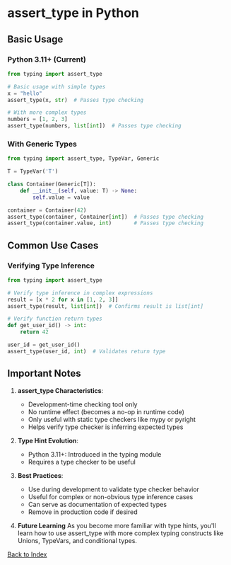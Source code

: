 # assert_type in Python

## Basic Usage

### Python 3.11+ (Current)
```python
from typing import assert_type

# Basic usage with simple types
x = "hello"
assert_type(x, str)  # Passes type checking

# With more complex types
numbers = [1, 2, 3]
assert_type(numbers, list[int])  # Passes type checking
```

### With Generic Types
```python
from typing import assert_type, TypeVar, Generic

T = TypeVar('T')

class Container(Generic[T]):
    def __init__(self, value: T) -> None:
        self.value = value

container = Container(42)
assert_type(container, Container[int])  # Passes type checking
assert_type(container.value, int)       # Passes type checking
```

## Common Use Cases

### Verifying Type Inference
```python
from typing import assert_type

# Verify type inference in complex expressions
result = [x * 2 for x in [1, 2, 3]]
assert_type(result, list[int])  # Confirms result is list[int]

# Verify function return types
def get_user_id() -> int:
    return 42

user_id = get_user_id()
assert_type(user_id, int)  # Validates return type
```

## Important Notes

1. **assert_type Characteristics**:
   - Development-time checking tool only
   - No runtime effect (becomes a no-op in runtime code)
   - Only useful with static type checkers like mypy or pyright
   - Helps verify type checker is inferring expected types

2. **Type Hint Evolution**:
   - Python 3.11+: Introduced in the typing module
   - Requires a type checker to be useful

3. **Best Practices**:
   - Use during development to validate type checker behavior
   - Useful for complex or non-obvious type inference cases
   - Can serve as documentation of expected types
   - Remove in production code if desired

4. **Future Learning**
   As you become more familiar with type hints, you'll learn how to use assert_type with more complex typing constructs like Unions, TypeVars, and conditional types.


[Back to Index](../../README.md)
